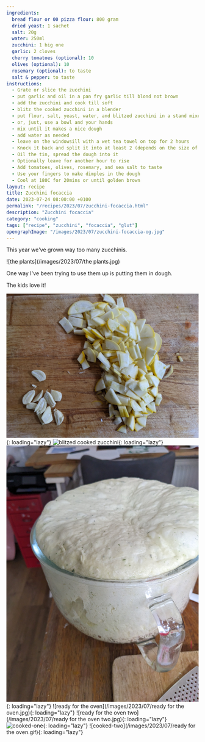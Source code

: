 ```yaml
---
ingredients:
  bread flour or 00 pizza flour: 800 gram
  dried yeast: 1 sachet
  salt: 20g
  water: 250ml
  zucchini: 1 big one
  garlic: 2 cloves
  cherry tomatoes (optional): 10
  olives (optional): 10
  rosemary (optional): to taste
  salt & pepper: to taste
instructions:
  - Grate or slice the zucchini
  - put garlic and oil in a pan fry garlic till blond not brown
  - add the zucchini and cook till soft
  - blitz the cooked zucchini in a blender
  - put flour, salt, yeast, water, and blitzed zucchini in a stand mixer
  - or, just, use a bowl and your hands
  - mix until it makes a nice dough
  - add water as needed
  - leave on the windowsill with a wet tea towel on top for 2 hours
  - Knock it back and split it into at least 2 (depends on the size of tin you have)
  - Oil the tin, spread the dough into it
  - Optionally leave for another hour to rise
  - Add tomatoes, olives, rosemary, and sea salt to taste
  - Use your fingers to make dimples in the dough
  - Cool at 180C for 20mins or until golden brown
layout: recipe
title: Zucchini focaccia
date: 2023-07-24 08:00:00 +0100
permalink: "/recipes/2023/07/zucchini-focaccia.html"
description: "Zucchini focaccia"
category: "cooking"
tags: ["recipe", "zucchini", "focaccia", "glut"]
opengraphImage: "/images/2023/07/zucchini-focaccia-og.jpg"
---
```


This year we've grown way too many zucchinis.

![the plants](/images/2023/07/the plants.jpg)

One way I've been trying to use them up is putting them in dough.

The kids love it!

<!--alex disable he-her dad-mom-->

![chopped garlic and zucchini](/images/2023/07/chopped.jpg){: loading="lazy"}
![blitzed cooked zucchini](/images/2023/07/blitzed.jpg){: loading="lazy"}
![dough](/images/2023/07/dough.jpg){: loading="lazy"}
![ready for the oven](/images/2023/07/ready for the oven.jpg){: loading="lazy"}
![ready for the oven two](/images/2023/07/ready for the oven two.jpg){: loading="lazy"}
![cooked-one](/images/2023/07/cooked-one.jpg){: loading="lazy"}
![cooked-two](/images/2023/07/ready for the oven.gif){: loading="lazy"}
